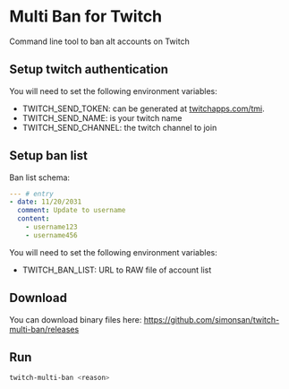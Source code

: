 # Multi Ban for Twitch

Command line tool to ban alt accounts on Twitch

## Setup twitch authentication

You will need to set the following environment variables:

- TWITCH_SEND_TOKEN: can be generated at [twitchapps.com/tmi](https://twitchapps.com/tmi).
- TWITCH_SEND_NAME: is your twitch name
- TWITCH_SEND_CHANNEL: the twitch channel to join

## Setup ban list

Ban list schema:

```yaml
--- # entry
- date: 11/20/2031
  comment: Update to username
  content:
    - username123
    - username456
```

You will need to set the following environment variables:

- TWITCH_BAN_LIST: URL to RAW file of account list

## Download

You can download binary files here: <https://github.com/simonsan/twitch-multi-ban/releases>

## Run

```bash
twitch-multi-ban <reason>
```
